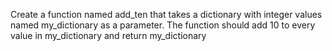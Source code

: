 Create a function named add_ten that takes a dictionary with integer values named my_dictionary as a parameter. The function should add 10 to every value in my_dictionary and return my_dictionary